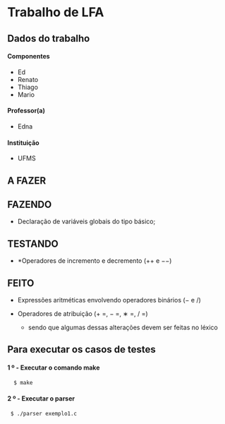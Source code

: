 # Trabalho de LFA

## Dados do trabalho
#### Componentes
 * Ed
 * Renato
 * Thiago
 * Mario
#### Professor(a)
 * Edna
#### Instituição
 * UFMS


## A FAZER

## FAZENDO
 * Declaração de variáveis globais do tipo básico;    
## TESTANDO
 * *Operadores de incremento e decremento (++ e −−)

## FEITO
 * Expressões aritméticas envolvendo operadores binários (− e /)

  * Operadores de atribuição (+ =, − =, ∗ =, / =)
    * sendo que algumas dessas alterações devem ser feitas no léxico 
## Para executar os casos de testes

#### 1 º - Executar o comando make
```bash
  $ make
 ```

 #### 2 º - Executar o parser
 ```bash
  $ ./parser exemplo1.c
 ```